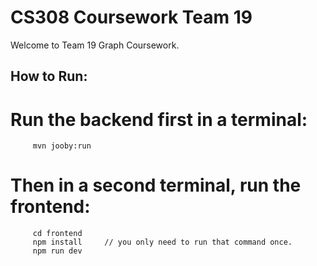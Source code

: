 # CS308 Coursework Team 19

Welcome to Team 19 Graph Coursework.

## How to Run:

   # Run the backend first in a terminal:
         mvn jooby:run

   # Then in a second terminal, run the frontend:
         cd frontend
         npm install     // you only need to run that command once.
         npm run dev
